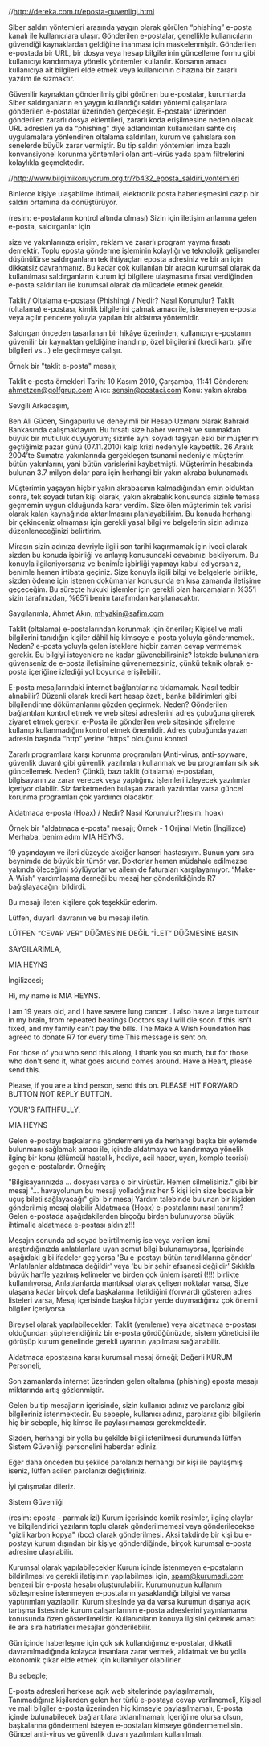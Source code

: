 //http://dereka.com.tr/eposta-guvenligi.html 
<p>
Siber saldırı yöntemleri arasında yaygın olarak görülen “phishing” e-posta kanalı ile kullanıcılara ulaşır. 
Gönderilen e-postalar, genellikle kullanıcıların güvendiği kaynaklardan geldiğine inanması için maskelenmiştir. 
Gönderilen e-postada bir URL, bir dosya veya hesap bilgilerinin güncelleme formu gibi kullanıcıyı kandırmaya yönelik yöntemler 
kullanılır. Korsanın amacı kullanıcıya ait bilgileri elde etmek veya kullanıcının cihazına bir zararlı yazılım ile sızmaktır.

Güvenilir kaynaktan gönderilmiş gibi görünen bu e-postalar, kurumlarda Siber saldırganların en yaygın kullandığı saldırı yöntemi 
çalışanlara gönderilen e-postalar üzerinden gerçekleşir. E-postalar üzerinden gönderilen zararlı dosya eklentileri, zararlı koda 
erişilmesine neden olacak URL adresleri ya da “phishing” diye adlandırılan kullanıcıları sahte dış uygulamalara yönlendiren 
oltalama saldırıları, kurum ve şahıslara son senelerde büyük zarar vermiştir. Bu tip saldırı yöntemleri imza bazlı konvansiyonel
korunma yöntemleri olan anti-virüs yada spam filtrelerini kolaylıkla geçmektedir.
</p>


//http://www.bilgimikoruyorum.org.tr/?b432_eposta_saldiri_yontemleri
<p>
Binlerce kişiye ulaşabilme ihtimali, elektronik posta haberleşmesini cazip bir saldırı ortamına da dönüştürüyor.

(resim: e-postaların kontrol altında olması)
Sizin için iletişim anlamına gelen e-posta, saldırganlar için

size ve yakınlarınıza erişim,
reklam ve zararlı program yayma fırsatı demektir.
Toplu eposta gönderme işleminin kolaylığı ve teknolojik gelişmeler düşünülürse saldırganların tek ihtiyaçları
eposta adresiniz ve
bir an için dikkatsiz davranmanız.
Bu kadar çok kullanılan bir aracın kurumsal olarak da kullanılması saldırganların kurum içi bilgilere ulaşmasına fırsat verdiğinden e-posta saldırıları ile kurumsal olarak da mücadele etmek gerekir.

</p>

<p>
Taklit / Oltalama e-postası (Phishing) / Nedir? Nasıl Korunulur?
Taklit (oltalama) e-postası, kimlik bilgilerini çalmak amacı ile, istenmeyen e-posta veya açılır pencere yoluyla yapılan bir aldatma yöntemidir.

Saldırgan önceden tasarlanan bir hikâye üzerinden, kullanıcıyı e-postanın güvenilir bir kaynaktan geldiğine inandırıp, özel bilgilerini (kredi kartı, şifre bilgileri vs…) ele geçirmeye çalışır.

Örnek bir "taklit e-posta" mesajı;

Taklit e-posta örnekleri
Tarih: 10 Kasım 2010, Çarşamba, 11:41 
Gönderen: ahmetzen@golfgrup.com
Alıcı: sensin@postaci.com
Konu: yakın akraba

 

Sevgili Arkadaşım,

Ben Ali Gücen, Singapurlu ve deneyimli bir Hesap Uzmanı olarak Bahraid Bankasında çalışmaktayım. Bu fırsatı size haber vermek ve sunmaktan büyük bir mutluluk duyuyorum; sizinle aynı soyadı taşıyan eski bir müşterimi geçtiğimiz pazar günü (07.11.2010) kalp krizi nedeniyle kaybettik. 26 Aralık 2004’te Sumatra yakınlarında gerçekleşen tsunami nedeniyle müşterim bütün yakınlarını, yani bütün varislerini kaybetmişti. Müşterimin hesabında bulunan 3.7 milyon dolar para için herhangi bir yakın akraba bulunamadı.

Müşterimin yaşayan hiçbir yakın akrabasının kalmadığından emin olduktan sonra, tek soyadı tutan kişi olarak, yakın akrabalık konusunda sizinle temasa geçmemin uygun olduğunda karar verdim. Size ölen müşterimin tek varisi olarak kalan kaynağında aktarılmasını planlayabilirim. Bu konuda herhangi bir çekinceniz olmaması için gerekli yasal bilgi ve belgelerin sizin adınıza düzenleneceğinizi belirtirim.

Mirasın sizin adınıza devriyle ilgili son tarihi kaçırmamak için ivedi olarak sizden bu konuda işbirliği ve anlayış konusundaki cevabınızı bekliyorum. Bu konuyla ilgileniyorsanız ve benimle işbirliği yapmayı kabul ediyorsanız, benimle hemen irtibata geçiniz. Size konuyla ilgili bilgi ve belgelerle birlikte, sizden ödeme için istenen dokümanlar konusunda en kısa zamanda iletişime geçeceğim. Bu süreçte hukuki işlemler için gerekli olan harcamaların %35’i sizin tarafınızdan, %65’i benim tarafımdan karşılanacaktır.

Saygılarımla,
Ahmet Akın,
mhyakin@safim.com

</p>
<p>
Taklit (oltalama) e-postalarından korunmak için öneriler;
Kişisel ve mali bilgilerini tanıdığın kişiler dâhil hiç kimseye e-posta yoluyla göndermemek. Neden?
e-posta yoluyla gelen isteklere hiçbir zaman cevap vermemek gerekir. 
Bu bilgiyi isteyenlere ne kadar güvenebilirsiniz?
İstekde bulunanlara güvenseniz de e-posta iletişimine güvenemezsiniz, çünkü teknik olarak e-posta içeriğine izlediği yol boyunca erişilebilir.

E-posta mesajlarındaki internet bağlantılarına tıklamamak. Nasıl tedbir alınabilir?
Düzenli olarak kredi kart hesap özeti, banka bildirimleri gibi bilgilendirme dökümanlarını gözden geçirmek. Neden?
Gönderilen bağlantıları kontrol etmek ve web sitesi adreslerini adres çubuğuna girerek ziyaret etmek gerekir.
e-Posta ile gönderilen web sitesinde şifreleme kullanıp kullanmadığını kontrol etmek önemlidir.
Adres çubuğunda yazan adresin başında “http” yerine “https” olduğunu kontrol 

Zararlı programlara karşı korunma programları (Anti-virus, anti-spyware, güvenlik duvarı) gibi güvenlik yazılımları kullanmak ve bu programları sık sık güncellemek. Neden?
Çünkü, bazı taklit (oltalama) e-postaları, bilgisayarınıza zarar verecek veya yaptığınız işlemleri izleyecek yazılımlar içeriyor olabilir. 
Siz farketmeden bulaşan zararlı yazılımlar varsa güncel korunma programları çok yardımcı olacaktır. 
</p>

<p>
Aldatmaca e-posta (Hoax) / Nedir? Nasıl Korunulur?(resim: hoax)

Örnek bir "aldatmaca e-posta" mesajı;
Örnek - 1
Orjinal Metin (İngilizce)
Merhaba, benim adım MIA HEYNS.

19 yaşındayım ve ileri düzeyde akciğer kanseri hastasıyım. Bunun yanı sıra beynimde de büyük bir tümör var. Doktorlar hemen müdahale edilmezse yakında öleceğimi söylüyorlar ve ailem de faturaları karşılayamıyor. “Make-A-Wish” yardımlaşma derneği bu mesaj her gönderildiğinde R7 bağışlayacağını bildirdi.

Bu mesajı ileten kişilere çok teşekkür ederim.

Lütfen, duyarlı davranın ve bu mesajı iletin.

LÜTFEN “CEVAP VER” DÜĞMESİNE DEĞİL “İLET” DÜĞMESİNE BASIN

SAYGILARIMLA,

MIA HEYNS

İngilizcesi;

Hi, my name is MIA HEYNS.

I am 19 years old, and I have severe lung cancer . I also have a large tumour in my brain, from repeated beatings Doctors say I will die soon if this isn't fixed, and my family can't pay the bills. The Make A Wish Foundation has agreed to donate R7 for every time This message is sent on.

For those of you who send this along, I thank you so much, but for those who don't send it, what goes around comes around. Have a Heart, please send this.

Please, if you are a kind person, send this on. 
PLEASE HIT FORWARD BUTTON NOT REPLY BUTTON.

YOUR'S FAITHFULLY,

MIA HEYNS




Gelen e-postayı başkalarına göndermeni ya da herhangi başka bir eylemde bulunmanı sağlamak amacı ile, içinde aldatmaya ve kandırmaya yönelik ilginç bir konu (ölümcül hastalık, hediye, acil haber, uyarı, komplo teorisi) geçen e-postalardır. Örneğin;

"Bilgisayarınızda ... dosyası varsa o bir virüstür. Hemen silmelisiniz." gibi bir mesaj
"... havayolunun bu mesaji yolladığınız her 5 kişi için size bedava bir uçuş bileti sağlayacağı" gibi bir mesaj
Yardım talebinde bulunan bir kişiden gönderilmiş mesaj olabilir
Aldatmaca (Hoax) e-postalarını nasıl tanırım?
Gelen e-postada aşağıdakilerden birçoğu birden bulunuyorsa büyük ihtimalle aldatmaca e-postası aldınız!!!

Mesajın sonunda ad soyad belirtilmemiş ise veya verilen ismi araştırdığınızda anlatılanlara uyan somut bilgi bulunamıyorsa,
İçerisinde aşağıdaki gibi ifadeler geçiyorsa
'Bu e-postayı bütün tanıdıklarına gönder'
'Anlatılanlar aldatmaca değildir' veya 'bu bir şehir efsanesi değildir'
Sıklıkla büyük harfle yazılmış kelimeler ve birden çok ünlem işareti (!!!) birlikte kullanılıyorsa,
Anlatılanlarda mantıksal olarak çelişen noktalar varsa,
Size ulaşana kadar birçok defa başkalarına iletildiğini (forward) gösteren adres listeleri varsa,
Mesaj içerisinde başka hiçbir yerde duymadığınız çok önemli bilgiler içeriyorsa
</p>

<p>
Bireysel olarak yapılabilecekler:
Taklit (yemleme) veya aldatmaca e-postası olduğundan şüphelendiğiniz bir e-posta gördüğünüzde, sistem yöneticisi ile görüşüp kurum genelinde gerekli uyarının yapılması sağlanabilir.

Aldatmaca epostasına karşı kurumsal mesaj örneği;
Değerli KURUM Personeli,

Son zamanlarda internet üzerinden gelen oltalama (phishing) eposta mesajı miktarında artış gözlenmiştir.

Gelen bu tip mesajların içerisinde, sizin kullanıcı adınız ve parolanız gibi bilgileriniz istenmektedir. Bu sebeple, kullanıcı adınız, parolanız gibi bilgilerin hiç bir sebeple, hiç kimse ile paylaşılmaması gerekmektedir.

Sizden, herhangi bir yolla bu şekilde bilgi istenilmesi durumunda lütfen Sistem Güvenliği personelini haberdar ediniz.

Eğer daha önceden bu şekilde parolanızı herhangi bir kişi ile paylaşmış iseniz, lütfen acilen parolanızı değiştiriniz.

İyi çalışmalar dileriz.

Sistem Güvenliği


(resim: eposta - parmak izi)
Kurum içerisinde komik resimler, ilginç olaylar ve bilgilendirici yazıların toplu olarak gönderilmemesi veya gönderilecekse "gizli karbon kopya" (bcc) olarak gönderilmesi. Aksi takdirde bir kişi bu e-postayı kurum dışından bir kişiye gönderdiğinde, birçok kurumsal e-posta adresine ulaşılabilir.

Kurumsal olarak yapılabilecekler
Kurum içinde istenmeyen e-postaların bildirilmesi ve gerekli iletişimin yapılabilmesi için, spam@kurumadi.com benzeri bir e-posta hesabı oluşturulabilir.
Kurumunuzun kullanım sözleşmesine istenmeyen e-postaların yasaklandığı bilgisi ve varsa yaptırımları yazılabilir.
Kurum sitesinde ya da varsa kurumun dışarıya açık tartışma listesinde kurum çalışanlarının e-posta adreslerini yayınlamama konusunda özen gösterilmelidir.
Kullanıcıların konuya ilgisini çekmek amacı ile ara sıra hatırlatıcı mesajlar gönderilebilir. 
</p>

<p>
Gün içinde haberleşme için çok sık kullandığımız e-postalar, dikkatli davranılmadığında kolayca insanlara zarar vermek, aldatmak ve bu yolla ekonomik çıkar elde etmek için kullanılıyor olabilirler.

Bu sebeple;

E-posta adresleri herkese açık web sitelerinde paylaşılmamalı,
Tanımadığınız kişilerden gelen her türlü e-postaya cevap verilmemeli,
Kişisel ve mali bilgiler e-posta üzerinden hiç kimseyle paylaşılmamalı,
E-posta içinde bulunabilecek bağlantılara tıklanılmamalı,
İçeriği ne olursa olsun, başkalarına göndermeni isteyen e-postaları kimseye göndermemelisin.
Güncel anti-virus ve güvenlik duvarı yazılımları kullanılmalı. 
 
</p>




